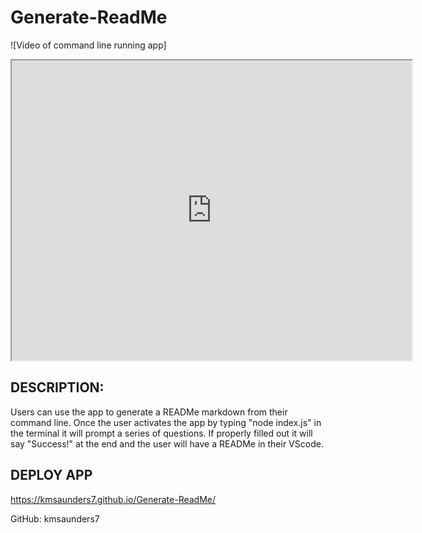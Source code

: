 # Generate-ReadMe
![Video of command line running app]
<iframe src="https://drive.google.com/file/d/1iYsEYsl7NpF2wPaSLV0o6xWDS5NVJ16W/preview" width="640" height="480"></iframe>

## DESCRIPTION:

Users can use the app to generate a READMe markdown from their command line. Once the user activates the app by typing "node index.js" in the terminal it will prompt a series of questions. If properly filled out it will say "Success!" at the end and the user will have a READMe in their VScode. 


## DEPLOY APP

https://kmsaunders7.github.io/Generate-ReadMe/

GitHub: kmsaunders7
